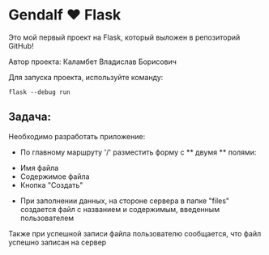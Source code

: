 # Gendalf ♥️ Flask

Это мой первый проект на Flask, который выложен в репозиторий GitHub! 


Автор проекта: Каламбет Владислав Борисович

Для запуска проекта, используйте команду:

```
flask --debug run
```

## Задача:
Необходимо разработать приложение:
* По главному маршруту '/' разместить форму с ** двумя ** полями:
- Имя файла
- Содержимое файла
- Кнопка "Создать"

* При заполнении данных, на стороне сервера в папке "files" создается файл 
с названием и содержимым, введенным пользователем

Также при успешной записи файла пользователю сообщается, что файл успешно записан на сервер


